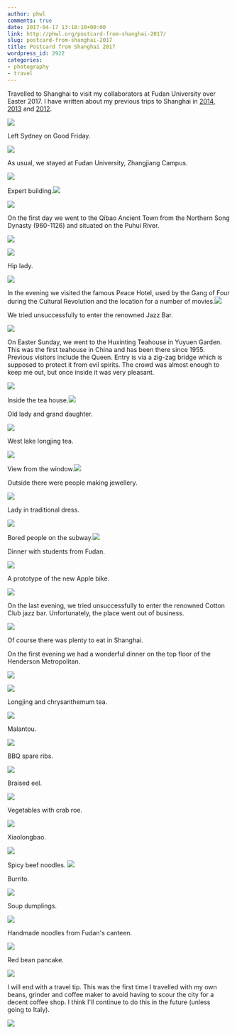 ```yaml
---
author: phwl
comments: true
date: 2017-04-17 13:18:10+00:00
link: http://phwl.org/postcard-from-shanghai-2017/
slug: postcard-from-shanghai-2017
title: Postcard from Shanghai 2017
wordpress_id: 2922
categories:
- photography
- travel
---
```


Travelled to Shanghai to visit my collaborators at Fudan University over Easter 2017. I have written about my previous trips to Shanghai in [2014](http://phwl.org/london-shanghai-and-hong-kong-2014/), [2013](http://phwl.org/shanghai-april-2013/) and [2012](http://phwl.org/postcard-from-shanghai/).

[![](/assets/images/2017/04/IMG_9415.jpg)](/assets/images/2017/04/IMG_9415.jpg)

<!-- more -->

Left Sydney on Good Friday.

[![](/assets/images/2017/04/P4140135.jpg)](/assets/images/2017/04/P4140135.jpg)

As usual, we stayed at Fudan University, Zhangjiang Campus.

![](/assets/images/2017/04/IMG_5653.jpg)

Expert building.![](/assets/images/2017/04/IMG_5571.jpg)

![](/assets/images/2017/04/P4150183.jpg)

On the first day we went to the Qibao Ancient Town from the Northern Song Dynasty (960-1126) and situated on the Puhui River.

[![](/assets/images/2017/04/IMG_5582.jpg)](/assets/images/2017/04/IMG_5571.jpg)

[![](/assets/images/2017/04/IMG_5591.jpg)](/assets/images/2017/04/IMG_5571.jpg)

Hip lady.

![](/assets/images/2017/04/P4150158.jpg)

In the evening we visited the famous Peace Hotel, used by the Gang of Four during the Cultural Revolution and the location for a number of movies.![](/assets/images/2017/04/P4150164.jpg)

We tried unsuccessfully to enter the renowned Jazz Bar.

![](/assets/images/2017/04/P4150171.jpg)

On Easter Sunday, we went to the Huxinting Teahouse in Yuyuen Garden. This was the first teahouse in China and has been there since 1955. Previous visitors include the Queen. Entry is via a zig-zag bridge which is supposed to protect it from evil spirits. The crowd was almost enough to keep me out, but once inside it was very pleasant.

![](/assets/images/2017/04/P4160188.jpg)

Inside the tea house.![](/assets/images/2017/04/P4160190.jpg)

Old lady and grand daughter.

![](/assets/images/2017/04/IMG_5641.jpg)

West lake longjing tea.

![](/assets/images/2017/04/IMG_5640.jpg)

View from the window.![](/assets/images/2017/04/P4160192.jpg)

Outside there were people making jewellery.

[![](/assets/images/2017/04/P4160198.jpg)](/assets/images/2017/04/P4160198.jpg)

Lady in traditional dress.

[![](/assets/images/2017/04/IMG_5650.jpg)](/assets/images/2017/04/IMG_5618.jpg)

Bored people on the subway.![](/assets/images/2017/04/IMG_5608.jpg)

Dinner with students from Fudan.

[![](/assets/images/2017/04/IMG_9411.jpg)](/assets/images/2017/04/IMG_9411.jpg)

A prototype of the new Apple bike.

![](/assets/images/2017/04/IMG_5668.jpg)

On the last evening, we tried unsuccessfully to enter the renowned Cotton Club jazz bar. Unfortunately, the place went out of business.

![](/assets/images/2017/04/IMG_5672.jpg)

Of course there was plenty to eat in Shanghai.

On the first evening we had a wonderful dinner on the top floor of the Henderson Metropolitan.

![](/assets/images/2017/04/IMG_5651.jpg)

![](/assets/images/2017/04/IMG_5622.jpg)

Longjing and chrysanthemum tea.

![](/assets/images/2017/04/IMG_5612.jpg)

Malantou.

![](/assets/images/2017/04/IMG_5613.jpg)

BBQ spare ribs.

![](/assets/images/2017/04/IMG_5617.jpg)

Braised eel.

![](/assets/images/2017/04/IMG_5620.jpg)

Vegetables with crab roe.

![](/assets/images/2017/04/IMG_5618.jpg)

Xiaolongbao.

![](/assets/images/2017/04/IMG_5614.jpg)

Spicy beef noodles.
[![](/assets/images/2017/04/IMG_5648.jpg)](/assets/images/2017/04/IMG_5574.jpg)

Burrito.

[![](/assets/images/2017/04/IMG_5574.jpg)](/assets/images/2017/04/IMG_5574.jpg)

Soup dumplings.

[![](/assets/images/2017/04/P4160185.jpg)](/assets/images/2017/04/P4160185.jpg)

Handmade noodles from Fudan's canteen.

![](/assets/images/2017/04/IMG_5655.jpg)

Red bean pancake.

![](/assets/images/2017/04/IMG_5669.jpg)

I will end with a travel tip. This was the first time I travelled with my own beans, grinder and coffee maker to avoid having to scour the city for a decent coffee shop. I think I'll continue to do this in the future (unless going to Italy).

![](/assets/images/2017/04/IMG_5631.jpg)

